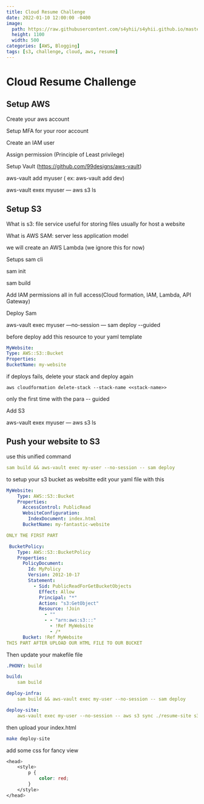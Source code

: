 ```yaml
---
title: Cloud Resume Challenge
date: 2022-01-10 12:00:00 -0400
image: 
  path: https://raw.githubusercontent.com/s4yhii/s4yhii.github.io/master/assets/images/htb/AWS-Blogging/banner.jpeg
  height: 1100
  width: 500
categories: [AWS, Blogging]
tags: [s3, challenge, cloud, aws, resume]
---
```


# Cloud Resume Challenge

## Setup AWS

Create your aws account 

Setup MFA for your roor account

Create an IAM user

Assign permission (Principle of Least privilege)

Setup Vault (https://github.com/99designs/aws-vault)

aws-vault add myuser ( ex: aws-vault add dev)

aws-vault exex myuser — aws s3 ls

## Setup S3

What is s3: file service useful for storing files usually for host a website

What is AWS SAM: server less application model

we will create an AWS Lambda (we ignore this for now)

Setups sam cli

sam init

sam build

Add IAM permissions all in full access(Cloud formation, IAM, Lambda, API Gateway)

Deploy Sam

aws-vault exec myuser —no-session — sam deploy --guided

before deploy add this resource to your yaml template

```yaml
MyWebsite:
Type: AWS::S3::Bucket
Properties:
BucketName: my-website
```

if deploys fails, delete your stack and deploy again

`aws cloudformation delete-stack --stack-name <<stack-name>>`

only the first time with the para  -- guided

Add S3

aws-vault exex myuser — aws s3 ls

## Push your website to S3

use this unified command

```yaml
sam build && aws-vault exec my-user --no-session -- sam deploy
```

to setup your s3 bucket as websitte edit your yaml file with this 

```yaml
MyWebsite:
    Type: AWS::S3::Bucket
    Properties:
      AccessControl: PublicRead
      WebsiteConfiguration:
        IndexDocument: index.html
      BucketName: my-fantastic-website

ONLY THE FIRST PART

 BucketPolicy:
    Type: AWS::S3::BucketPolicy
    Properties:
      PolicyDocument:
        Id: MyPolicy
        Version: 2012-10-17
        Statement:
          - Sid: PublicReadForGetBucketObjects
            Effect: Allow
            Principal: "*"
            Action: "s3:GetObject"
            Resource: !Join
              - ""
              - - "arn:aws:s3:::"
                - !Ref MyWebsite
                - /*
      Bucket: !Ref MyWebsite
THIS PART AFTER UPLOAD OUR HTML FILE TO OUR BUCKET
```

Then update your makefile file

```yaml
.PHONY: build

build:
	sam build

deploy-infra:
	sam build && aws-vault exec my-user --no-session -- sam deploy

deploy-site:
	aws-vault exec my-user --no-session -- aws s3 sync ./resume-site s3://my-fantastic-website
```

then upload your index.html 

```bash
make deploy-site
```

add some css for fancy view

```css
<head>
    <style>
        p {
            color: red;
        }
    </style>
</head>
```
